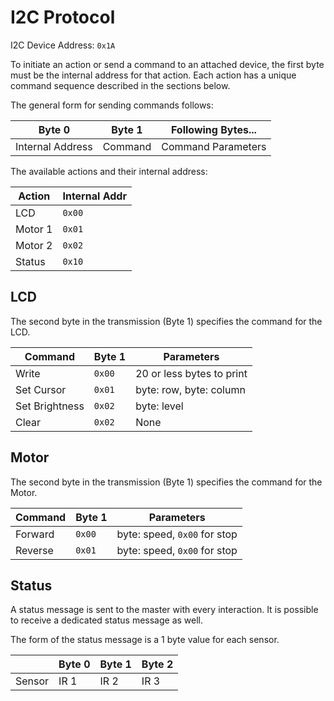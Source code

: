I2C Protocol
============

I2C Device Address: `0x1A`

To initiate an action or send a command to an attached device, the first byte
must be the internal address for that action. Each action has a unique command
sequence described in the sections below.

The general form for sending commands follows:

| Byte 0               | Byte 1  | Following Bytes... |
| -------------------- | ------- | ------------------ |
| Internal Address     | Command | Command Parameters |

The available actions and their internal address:

| Action  | Internal Addr |
| ------- | ------------- |
| LCD     | `0x00`        |
| Motor 1 | `0x01`        |
| Motor 2 | `0x02`        |
| Status  | `0x10`        |

LCD
---

The second byte in the transmission (Byte 1) specifies the command for the LCD.

| Command        | Byte 1 | Parameters                |
| -------------- | ------ | ------------------------- |
| Write          | `0x00` | 20 or less bytes to print |
| Set Cursor     | `0x01` | byte: row, byte: column   |
| Set Brightness | `0x02` | byte: level               |
| Clear          | `0x02` | None                      |

Motor
-----

The second byte in the transmission (Byte 1) specifies the command for the
Motor.

| Command | Byte 1 | Parameters                   |
| ------- | ------ | ---------------------------- |
| Forward | `0x00` | byte: speed, `0x00` for stop |
| Reverse | `0x01` | byte: speed, `0x00` for stop |

Status
------

A status message is sent to the master with every interaction. It is possible
to receive a dedicated status message as well.

The form of the status message is a 1 byte value for each sensor.

|        | Byte 0 | Byte 1 | Byte 2 |
| ------ | ------ | ------ | ------ |
| Sensor | IR 1   | IR 2   | IR 3   |

